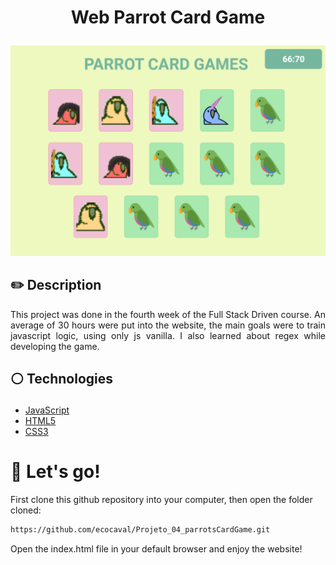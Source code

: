 # <p align = "center">Web Parrot Card Game</p>

<p align = "center"><img style="width:700px" src="images/readMePic.PNG"/></p>

## ✏️ Description
<p align="justify" >This project was done in the fourth week of the Full Stack Driven course. An average of 30 hours were put into the website, the main goals were to train javascript logic, using only js vanilla. I also learned about regex while developing the game.</p>

##  <p align = "left"> :white_circle: Technologies</p>

- [JavaScript](https://www.javascript.com/)
- [HTML5](https://html5.org/)
- [CSS3](https://www.w3.org/Style/CSS/)

# 🏁 Let's go!

First clone this github repository into your computer, then open the folder cloned:

```bash
https://github.com/ecocaval/Projeto_04_parrotsCardGame.git
```
Open the index.html file in your default browser and enjoy the website!

